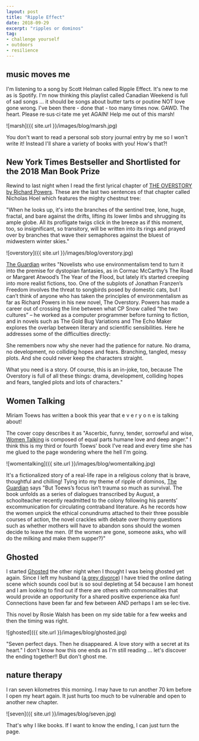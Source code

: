 ```yaml
---
layout: post
title: "Ripple Effect"
date: 2018-09-29     
excerpt: "ripples or dominos"
tag:
- challenge yourself
- outdoors
- resilience
---
```


## music moves me

I'm listening to a song by Scott Helman called Ripple Effect. It's new to me as is Spotify. I'm now thinking this playlist called Canadian Weekend is full of sad songs ... it should be songs about butter tarts or poutine NOT love gone wrong. I've been there - done that - too many times now. GAWD. The heart. Please re·sus·ci·tate me yet AGAIN! Help me out of this marsh!

![marsh]({{ site.url }}/images/blog/marsh.jpg)

You don't want to read a personal sob story journal entry by me so I won't write it! Instead I'll share a variety of books with you! How's that?!

## New York Times Bestseller and Shortlisted for the 2018 Man Book Prize

Rewind to last night when I read the first lyrical chapter of [THE OVERSTORY by Richard Powers](http://www.richardpowers.net/the-overstory/). These are the last two sentences of that chapter called Nicholas Hoel which features the mighty chestnut tree:

"When he looks up, it's into the branches of the sentinel tree, lone, huge, fractal, and bare against the drifts, lifting its lower limbs and shrugging its ample globe. All its profligate twigs click in the breeze as if this moment, too, so insignificant, so transitory, will be written into its rings and prayed over by branches that wave their semaphores against the bluest of midwestern winter skies."

![overstory]({{ site.url }}/images/blog/overstory.jpg)

[The Guardian](https://www.theguardian.com/books/2018/mar/23/the-overstory-by-richard-powers-review) writes "Novelists who use environmentalism tend to turn it into the premise for dystopian fantasies, as in Cormac McCarthy’s The Road or Margaret Atwood’s The Year of the Flood, but lately it’s started creeping into more realist fictions, too. One of the subplots of Jonathan Franzen’s Freedom involves the threat to songbirds posed by domestic cats, but I can’t think of anyone who has taken the principles of environmentalism as far as Richard Powers in his new novel, The Overstory. Powers has made a career out of crossing the line between what CP Snow called “the two cultures” – he worked as a computer programmer before turning to fiction, and in novels such as The Gold Bug Variations and The Echo Maker explores the overlap between literary and scientific sensibilities. Here he addresses some of the difficulties directly:

She remembers now why she never had the patience for nature. No drama, no development, no colliding hopes and fears. Branching, tangled, messy plots. And she could never keep the characters straight.

What you need is a story. Of course, this is an in-joke, too, because The Overstory is full of all these things: drama, development, colliding hopes and fears, tangled plots and lots of characters."

## Women Talking

Miriam Toews has written a book this year that e v e r y o n e is talking about!

The cover copy describes it as "Ascerbic, funny, tender, sorrowful and wise, [Women Talking](https://www.penguinrandomhouse.ca/books/562880/women-talking-by-miriam-toews/9780735273962) is composed of equal parts humane love and deep anger." I think this is my third or fourth Toews' book I've read and every time she has me glued to the page wondering where the hell I'm going.

![womentalking]({{ site.url }}/images/blog/womentalking.jpg)

It's a fictionalized story of a real-life rape in a religious colony that is brave, thoughtful and chilling! Tying into my theme of ripple of dominos, [The Guardian](https://www.theguardian.com/books/2018/sep/10/women-talking-miriam-toews-review) says "But Toews’s focus isn’t trauma so much as survival. The book unfolds as a series of dialogues transcribed by August, a schoolteacher recently readmitted to the colony following his parents’ excommunication for circulating contraband literature. As he records how the women unpick the ethical conundrums attached to their three possible courses of action, the novel crackles with debate over thorny questions such as whether mothers will have to abandon sons should the women decide to leave the men. (If the women are gone, someone asks, who will do the milking and make them supper?)"

## Ghosted

I started [Ghosted](https://www.penguinrandomhouse.com/books/563390/ghosted-by-rosie-walsh/9780525522775/) the other night when I thought I was being ghosted yet again. Since I left my husband ([a grey divorce](https://montrealgazette.com/news/canada/grey-divorce-why-are-more-baby-boomers-splitting-up-their-marriages-as-they-get-older/wcm/738d6d58-95d8-4cb6-bf4f-d956bff2899d)) I have tried the online dating scene which sounds cool but is so soul depleting at 54 because I am honest and I am looking to find out if there are others with commonalities that would provide an opportunity for a shared positive experience aka fun! Connections have been far and few between AND perhaps I am se·lec·tive.

This novel by Rosie Walsh has been on my side table for a few weeks and then the timing was right.

![ghosted]({{ site.url }}/images/blog/ghosted.jpg)

"Seven perfect days. Then he disappeared. A love story with a secret at its heart." I don't know how this one ends as I'm still reading ... let's discover the ending together!! But don't ghost me.

## nature therapy

I ran seven kilometres this morning. I may have to run another 70 km before I open my heart again. It just hurts too much to be vulnerable and open to another new chapter.

![seven]({{ site.url }}/images/blog/seven.jpg)

That's why I like books. If I want to know the ending, I can just turn the page.
